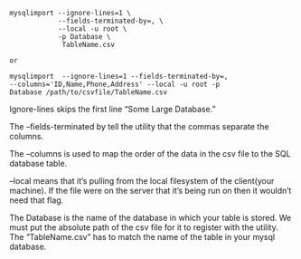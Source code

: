 ```
mysqlimport --ignore-lines=1 \
            --fields-terminated-by=, \
            --local -u root \
            -p Database \
             TableName.csv
```
`or`

```
mysqlimport  --ignore-lines=1 --fields-terminated-by=,
--columns='ID,Name,Phone,Address' --local -u root -p
Database /path/to/csvfile/TableName.csv 
```

Ignore-lines skips the first line “Some Large Database.” 

The –fields-terminated by tell the utility that the commas separate the columns. 

The –columns is used to map the order of the data in the csv file to the SQL database table. 

–local means that it’s pulling from the local filesystem of the client(your machine). If the file were on the server that it’s being run on then it wouldn’t need that flag. 

The Database is the name of the database in which your table is stored. 
We must put the absolute path of the csv file for it to register with the utility. 
The “TableName.csv” has to match the name of the table in your mysql database.
